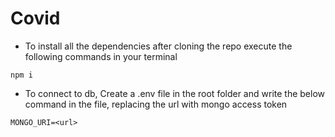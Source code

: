 # Covid

- To install all the dependencies after cloning the repo execute the following commands in your terminal
```
npm i
```

- To connect to db, Create a .env file in the root folder and write the below command in the file, replacing the url with mongo access token
```
MONGO_URI=<url>
```
